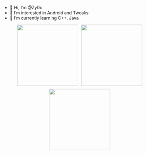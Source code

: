 - 👋 Hi, I’m @Zy0x
- 👀 I’m interested in Android and Tweaks
- 🌱 I’m currently learning C++, Java
  

<div style="display: flex; justify-content: center; align-items: center; flex-wrap: wrap; gap: 10px;">
  <a href="https://github.com/anuraghazra/github-readme-stats">
    <img height=200 src="https://github-readme-stats.vercel.app/api?username=Zy0x&show_icons=true&theme=radical" />
  </a>
  <a href="https://github.com/anuraghazra/convoychat">
    <img height=200 src="https://github-readme-stats.vercel.app/api/top-langs?username=Zy0x&layout=compact&langs_count=8&card_width=320&show_icons=true&theme=radical" />
  </a>
  <img height=200 src="https://github-readme-streak-stats.herokuapp.com/?user=Zy0x&theme=dark" />
</div>

